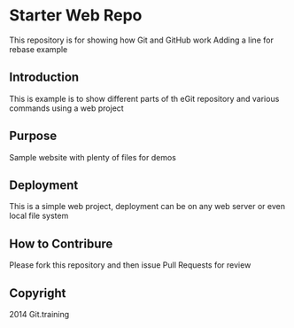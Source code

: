 # Starter Web Repo

This repository is for showing how Git and GitHub work Adding a line for rebase example
## Introduction
This is example is to show different parts of th eGit repository and various commands using a web project
## Purpose

Sample website with plenty of files for demos

## Deployment
This is a simple web project, deployment can be on any web server or even local file system
## How to Contribure
Please fork this repository and then issue Pull Requests for review
## Copyright

2014 Git.training